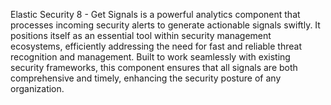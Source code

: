 Elastic Security 8 - Get Signals is a powerful analytics component that processes incoming security alerts to generate actionable signals swiftly. It positions itself as an essential tool within security management ecosystems, efficiently addressing the need for fast and reliable threat recognition and management. Built to work seamlessly with existing security frameworks, this component ensures that all signals are both comprehensive and timely, enhancing the security posture of any organization.

